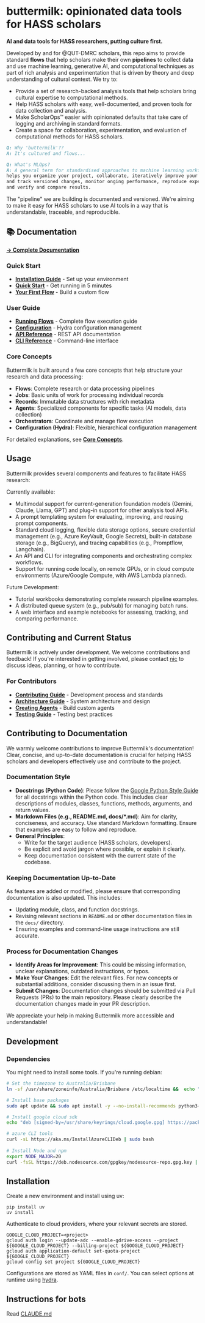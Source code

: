 # buttermilk: opinionated data tools for HASS scholars

**AI and data tools for HASS researchers, putting culture first.**

Developed by and for @QUT-DMRC scholars, this repo aims to provide standard **flows** that help scholars make their own **pipelines** to collect data and use machine learning, generative AI, and computational techniques as part of rich analysis and experimentation that is driven by theory and deep understanding of cultural context. We try to:

* Provide a set of research-backed analysis tools that help scholars bring cultural expertise to computational methods.
* Help HASS scholars with easy, well-documented, and proven tools for data collection and analysis.
* Make ScholarOps™ easier with opinionated defaults that take care of logging and archiving in standard formats.
* Create a space for collaboration, experimentation, and evaluation of computational methods for HASS scholars.

```md
Q: Why 'buttermilk'??
A: It's cultured and flows...
```

```md
Q: What's MLOps?
A: A general term for standardised approaches to machine learning workflows that 
helps you organize your project, collaborate, iteratively improve your analysis 
and track versioned changes, monitor onging performance, reproduce experiments, 
and verify and compare results. 
```

The "pipeline" we are building is documented and versioned. We're aiming to make it easy for HASS scholars to use AI tools in a way that is understandable, traceable, and reproducible.

## 📚 Documentation

**[→ Complete Documentation](docs/README.md)**

### Quick Start
- **[Installation Guide](docs/getting-started/installation.md)** - Set up your environment
- **[Quick Start](docs/getting-started/quickstart.md)** - Get running in 5 minutes
- **[Your First Flow](docs/getting-started/first-flow.md)** - Build a custom flow

### User Guide
- **[Running Flows](docs/user-guide/flows.md)** - Complete flow execution guide
- **[Configuration](docs/user-guide/configuration.md)** - Hydra configuration management
- **[API Reference](docs/user-guide/api-reference.md)** - REST API documentation
- **[CLI Reference](docs/user-guide/cli-reference.md)** - Command-line interface

### Core Concepts

Buttermilk is built around a few core concepts that help structure your research and data processing:

*   **Flows**: Complete research or data processing pipelines
*   **Jobs**: Basic units of work for processing individual records
*   **Records**: Immutable data structures with rich metadata
*   **Agents**: Specialized components for specific tasks (AI models, data collection)
*   **Orchestrators**: Coordinate and manage flow execution
*   **Configuration (Hydra)**: Flexible, hierarchical configuration management

For detailed explanations, see **[Core Concepts](docs/reference/concepts.md)**.

## Usage

Buttermilk provides several components and features to facilitate HASS research:

Currently available:

*   Multimodal support for current-generation foundation models (Gemini, Claude, Llama, GPT) and plug-in support for other analysis tool APIs.
*   A prompt templating system for evaluating, improving, and reusing prompt components.
*   Standard cloud logging, flexible data storage options, secure credential management (e.g., Azure KeyVault, Google Secrets), built-in database storage (e.g., BigQuery), and tracing capabilities (e.g., Promptflow, Langchain).
*   An API and CLI for integrating components and orchestrating complex workflows.
*   Support for running code locally, on remote GPUs, or in cloud compute environments (Azure/Google Compute, with AWS Lambda planned).

Future Development:

*   Tutorial workbooks demonstrating complete research pipeline examples.
*   A distributed queue system (e.g., pub/sub) for managing batch runs.
*   A web interface and example notebooks for assessing, tracking, and comparing performance.

## Contributing and Current Status

Buttermilk is actively under development. We welcome contributions and feedback! If you're interested in getting involved, please contact [nic](mailto:n.suzor@qut.edu.au) to discuss ideas, planning, or how to contribute.

### For Contributors
- **[Contributing Guide](docs/developer-guide/contributing.md)** - Development process and standards
- **[Architecture Guide](docs/developer-guide/architecture.md)** - System architecture and design
- **[Creating Agents](docs/developer-guide/creating-agents.md)** - Build custom agents
- **[Testing Guide](docs/developer-guide/testing.md)** - Testing best practices

## Contributing to Documentation

We warmly welcome contributions to improve Buttermilk's documentation! Clear, concise, and up-to-date documentation is crucial for helping HASS scholars and developers effectively use and contribute to the project.

### Documentation Style

*   **Docstrings (Python Code)**: Please follow the [Google Python Style Guide](https://google.github.io/styleguide/pyguide.html#38-comments-and-docstrings) for all docstrings within the Python code. This includes clear descriptions of modules, classes, functions, methods, arguments, and return values.
*   **Markdown Files (e.g., README.md, docs/*.md)**: Aim for clarity, conciseness, and accuracy. Use standard Markdown formatting. Ensure that examples are easy to follow and reproduce.
*   **General Principles**:
    *   Write for the target audience (HASS scholars, developers).
    *   Be explicit and avoid jargon where possible, or explain it clearly.
    *   Keep documentation consistent with the current state of the codebase.

### Keeping Documentation Up-to-Date

As features are added or modified, please ensure that corresponding documentation is also updated. This includes:
*   Updating module, class, and function docstrings.
*   Revising relevant sections in `README.md` or other documentation files in the `docs/` directory.
*   Ensuring examples and command-line usage instructions are still accurate.

### Process for Documentation Changes

*   **Identify Areas for Improvement**: This could be missing information, unclear explanations, outdated instructions, or typos.
*   **Make Your Changes**: Edit the relevant files. For new concepts or substantial additions, consider discussing them in an issue first.
*   **Submit Changes**: Documentation changes should be submitted via Pull Requests (PRs) to the main repository. Please clearly describe the documentation changes made in your PR description.

We appreciate your help in making Buttermilk more accessible and understandable!

## Development

### Dependencies
You might need to install some tools. If you're running debian:

```bash
# Set the timezone to Australia/Brisbane
ln -sf /usr/share/zoneinfo/Australia/Brisbane /etc/localtime &&  echo "Australia/Brisbane" | tee /etc/timezone

# Install base packages
sudo apt update && sudo apt install -y --no-install-recommends python3-pip build-essential neovim rsync gzip jq less htop git zsh fonts-roboto fonts-noto && sudo apt-get autoremove -y && sudo apt-get -y clean

# Install google cloud sdk
echo "deb [signed-by=/usr/share/keyrings/cloud.google.gpg] https://packages.cloud.google.com/apt cloud-sdk main" | sudo tee -a /etc/apt/sources.list.d/google-cloud-sdk.list && curl https://packages.cloud.google.com/apt/doc/apt-key.gpg | sudo gpg --dearmor -o /usr/share/keyrings/cloud.google.gpg && sudo apt-get update -y && sudo apt-get install google-cloud-cli -y

# azure CLI tools
curl -sL https://aka.ms/InstallAzureCLIDeb | sudo bash
    
# Install Node and npm
export NODE_MAJOR=20
curl -fsSL https://deb.nodesource.com/gpgkey/nodesource-repo.gpg.key | sudo gpg --dearmor -o /etc/apt/keyrings/nodesource.gpg && echo "deb [signed-by=/etc/apt/keyrings/nodesource.gpg] https://deb.nodesource.com/node_$NODE_MAJOR.x nodistro main" | sudo tee /etc/apt/sources.list.d/nodesource.list && sudo apt update && sudo apt install --no-install-recommends -y nodejs && sudo npm install -g node-pty @devcontainers/cli diff-so-fancy && sudo npm rebuild
```

## Installation

Create a new environment and install using uv:

```shell
pip install uv
uv install
```

Authenticate to cloud providers, where your relevant secrets are stored.

```shell
GOOGLE_CLOUD_PROJECT=<project>
gcloud auth login --update-adc --enable-gdrive-access --project ${GOOGLE_CLOUD_PROJECT} --billing-project ${GOOGLE_CLOUD_PROJECT}
gcloud auth application-default set-quota-project ${GOOGLE_CLOUD_PROJECT}
gcloud config set project ${GOOGLE_CLOUD_PROJECT}
```

Configurations are stored as YAML files in `conf/`. You can select options at runtime using [hydra](https://hydra.cc).

## Instructions for bots
Read [CLAUDE.md](CLAUDE.md)